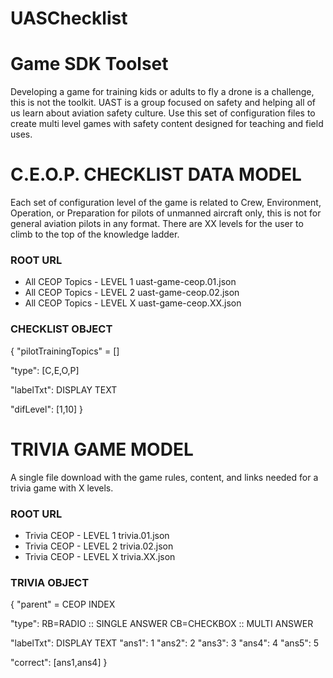 # UASChecklist
# Game SDK Toolset 

Developing a game for training kids or adults to fly a drone is a challenge, this is not the toolkit.  UAST
is a group focused on safety and helping all of us learn about aviation safety culture.  Use this set of configuration
files to create multi level games with safety content designed for teaching and field uses.  


# C.E.O.P. CHECKLIST DATA MODEL
Each set of configuration level of the game is related to Crew, Environment, Operation, or Preparation for pilots of unmanned aircraft only, this is not for general aviation pilots in any format.  There are XX levels
for the user to climb to the top of the knowledge ladder.   
 
### ROOT URL
>    
* All CEOP Topics - LEVEL 1   uast-game-ceop.01.json 
* All CEOP Topics - LEVEL 2   uast-game-ceop.02.json 
* All CEOP Topics - LEVEL X   uast-game-ceop.XX.json 
  
### CHECKLIST OBJECT 
{
"pilotTrainingTopics" = []

"type": 
      [C,E,O,P]
      
"labelTxt": DISPLAY TEXT

            
"difLevel": [1,10] 
}



  
 # TRIVIA GAME MODEL
 A single file download with the game rules, content, and links needed for a trivia game with X levels.

### ROOT URL
>   
* Trivia CEOP - LEVEL 1   trivia.01.json 
* Trivia CEOP - LEVEL 2   trivia.02.json 
* Trivia CEOP - LEVEL X   trivia.XX.json 
        

### TRIVIA OBJECT
{
"parent" = CEOP INDEX

"type": 
      RB=RADIO :: SINGLE ANSWER
      CB=CHECKBOX :: MULTI ANSWER
      
"labelTxt": DISPLAY TEXT
            "ans1": 1
            "ans2": 2
            "ans3": 3
            "ans4": 4
            "ans5": 5
            
"correct": [ans1,ans4] 
}

